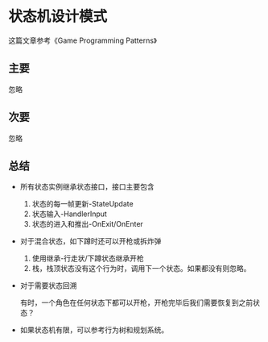 # 状态机设计模式

这篇文章参考《Game Programming Patterns》

## 主要

忽略

## 次要

忽略

## 总结

* 所有状态实例继承状态接口，接口主要包含

  1. 状态的每一帧更新-StateUpdate
  2. 状态输入-HandlerInput
  3. 状态的进入和推出-OnExit/OnEnter

* 对于混合状态，如下蹲时还可以开枪或拆炸弹

  1. 使用继承-行走状/下蹲状态继承开枪  
  2. 栈，栈顶状态没有这个行为时，调用下一个状态。如果都没有则忽略。  

* 对于需要状态回溯

  有时，一个角色在任何状态下都可以开枪，开枪完毕后我们需要恢复到之前状态？

* 如果状态机有限，可以参考行为树和规划系统。
